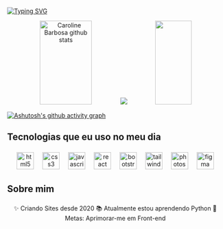 ###

[![Typing SVG](https://readme-typing-svg.herokuapp.com?font=arial&pause=1000&color=58A6FF&size=35&center=true&vCenter=true&width=1000&lines=&lines=Ol%C3%A1%2C+eu+me+chamo+Gabriel+Dias;Sou+um+Desenvolvedor+Front-End)](https://git.io/typing-svg)

<div align="center">  
  <img width="49%" height="195px" src="https://github-readme-stats.vercel.app/api?username=gabrieldiassantiago&show_icons=true&count_private=true&hide_border=true&title_color=58A6FF&icon_color=58A6FF&text_color=c9d1d9&bg_color=0d1117" alt="Caroline Barbosa github stats" /> 

  <img src="https://github-readme-stats.vercel.app/api?username=gabrieldiassantiago&show_icons=true" />
</picture>
  <img width="41%" height="195px" src="https://github-readme-stats.vercel.app/api/top-langs/?username=gabrieldiassantiago&layout=compact&hide_border=true&title_color=58A6FF&text_color=58A6FF&bg_color=0d1117" />
</div>

[![Ashutosh's github activity graph](https://github-readme-activity-graph.vercel.app/graph?username=gabrieldiassantiago&theme=github-dark&area=true&hide_border=true)](https://github.com/ashutosh00710/github-readme-activity-graph)

###
 
<h2 align="left">Tecnologias que eu uso no meu dia</h2>

###

<div align="center">
  <img src="https://cdn.jsdelivr.net/gh/devicons/devicon/icons/html5/html5-original.svg" height="40" alt="html5 logo"  />
  <img width="12" />
  <img src="https://cdn.jsdelivr.net/gh/devicons/devicon/icons/css3/css3-original.svg" height="40" alt="css3 logo"  />
  <img width="12" />
  <img src="https://cdn.jsdelivr.net/gh/devicons/devicon/icons/javascript/javascript-original.svg" height="40" alt="javascript logo"  />
  <img width="12" />
  <img src="https://cdn.jsdelivr.net/gh/devicons/devicon/icons/react/react-original.svg" height="40" alt="react logo"  />
  <img width="12" />
  <img src="https://cdn.jsdelivr.net/gh/devicons/devicon/icons/bootstrap/bootstrap-original.svg" height="40" alt="bootstrap logo"  />
  <img width="12" />
  <img src="https://cdn.simpleicons.org/tailwindcss/06B6D4" height="40" alt="tailwindcss logo"  />
  <img width="12" />
  <img src="https://cdn.simpleicons.org/adobephotoshop/31A8FF" height="40" alt="photoshop logo"  />
  <img width="12" />
  <img src="https://cdn.jsdelivr.net/gh/devicons/devicon/icons/figma/figma-original.svg" height="40" alt="figma logo"  />
</div>

###

<h2 align="left">Sobre mim</h2>

###

<p align="center">
✨ Criando Sites desde 2020
📚 Atualmente estou aprendendo Python
🎯 Metas: Aprimorar-me em Front-end
</p>

###

